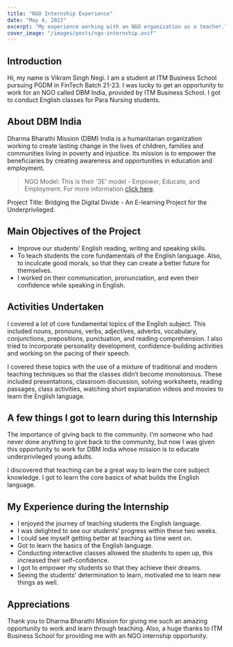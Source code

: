 ```yaml
---
title: "NGO Internship Experience"
date: "May 4, 2022"
excerpt: "My experience working with an NGO organization as a teacher."
cover_image: "/images/posts/ngo-internship.avif"
---
```


## Introduction
Hi, my name is Vikram Singh Negi. I am a student at ITM Business School pursuing PGDM in FinTech Batch 21-23. I was lucky to get an opportunity to work for an NGO called DBM India, provided by ITM Business School. I got to conduct English classes for Para Nursing students.

## About DBM India
Dharma Bharathi Mission (DBM) India is a humanitarian organization working to create lasting change in the lives of children, families and communities living in poverty and injustice. Its mission is to empower the beneficiaries by creating awareness and opportunities in education and employment.

> NGO Model: This is their ‘3E’ model - Empower, Educate, and Employment. For more information [click here](https://www.dbmindia.org/).

Project Title: Bridging the Digital Divide - An E-learning Project for the Underprivileged.

## Main Objectives of the Project
* Improve our students’ English reading, writing and speaking skills.
* To teach students the core fundamentals of the English language. Also, to inculcate good morals, so that they can create a better future for themselves.
* I worked on their communication, pronunciation, and even their confidence while speaking in English.

## Activities Undertaken
I covered a lot of core fundamental topics of the English subject. This included nouns, pronouns, verbs, adjectives, adverbs, vocabulary, conjunctions, prepositions, punctuation, and reading comprehension. I also tried to incorporate personality development, confidence-building activities and working on the pacing of their speech. 

I covered these topics with the use of a mixture of traditional and modern teaching techniques so that the classes didn’t become monotonous. These included presentations, classroom discussion, solving worksheets, reading passages, class activities, watching short explanation videos and movies to learn the English language.

## A few things I got to learn during this Internship
The importance of giving back to the community. I’m someone who had never done anything to give back to the community, but now I was given this opportunity to work for DBM India whose mission is to educate underprivileged young adults.

I discovered that teaching can be a great way to learn the core subject knowledge. I got to learn the core basics of what builds the English language.

## My Experience during the Internship
* I enjoyed the journey of teaching students the English language.
* I was delighted to see our students’ progress within these two weeks.
* I could see myself getting better at teaching as time went on.
* Got to learn the basics of the English language.
* Conducting interactive classes allowed the students to open up, this increased their self-confidence.
* I got to empower my students so that they achieve their dreams.
* Seeing the students' determination to learn, motivated me to learn new things as well.

## Appreciations
Thank you to Dharma Bharathi Mission for giving me such an amazing opportunity to work and learn through teaching. Also, a huge thanks to ITM Business School for providing me with an NGO internship opportunity.